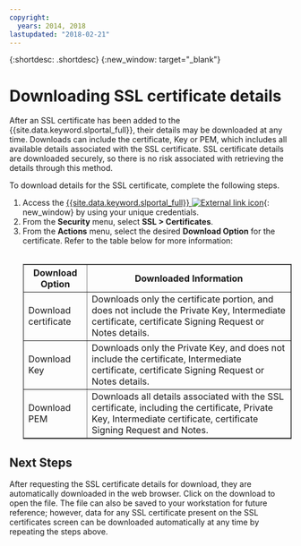 ```yaml
---
copyright:
  years: 2014, 2018
lastupdated: "2018-02-21"
---
```


{:shortdesc: .shortdesc}
{:new_window: target="_blank"}

# Downloading SSL certificate details

After an SSL certificate has been added to the {{site.data.keyword.slportal_full}}, their details may be downloaded at any time. Downloads can include the certificate, Key or PEM, which includes all available details associated with the SSL certificate. SSL certificate details are downloaded securely, so there is no risk associated with retrieving the details through this method.

To download details for the SSL certificate, complete the following steps.

1. Access the [{{site.data.keyword.slportal_full}} ![External link icon](../../icons/launch-glyph.svg "External link icon")](https://control.softlayer.com/){: new_window} by using your unique credentials.
2. From the **Security** menu, select **SSL > Certificates**.
3. From the **Actions** menu, select the desired **Download Option** for the certificate. Refer to the table below for more information:<br /> <br /><table border="1"><tr><th>Download Option</th><th>Downloaded Information</th></tr><tr><td>Download certificate</td><td>Downloads only the certificate portion, and does not include the Private Key, Intermediate certificate, certificate Signing Request or Notes details.</td></tr><tr><td>Download Key</td><td>Downloads only the Private Key, and does not include the certificate, Intermediate certificate, certificate Signing Request or Notes details.</td></tr><tr><td>Download PEM</td><td>Downloads all details associated with the SSL certificate, including the certificate, Private Key, Intermediate certificate, certificate Signing Request and Notes.</td></tr></table>

## Next Steps

After requesting the SSL certificate details for download, they are automatically downloaded in the web browser. Click on the download to open the file. The file can also be saved to your workstation for future reference; however, data for any SSL certificate present on the SSL certificates screen can be downloaded automatically at any time by repeating the steps above.
